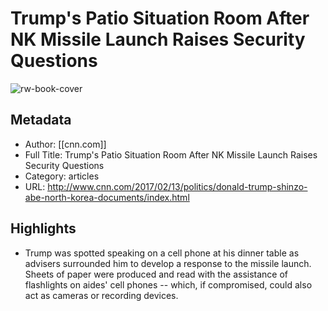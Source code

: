 # Trump's Patio Situation Room After NK Missile Launch Raises Security Questions

![rw-book-cover](https://readwise-assets.s3.amazonaws.com/static/images/article3.5c705a01b476.png)

## Metadata
- Author: [[cnn.com]]
- Full Title: Trump's Patio Situation Room After NK Missile Launch Raises Security Questions
- Category: articles
- URL: http://www.cnn.com/2017/02/13/politics/donald-trump-shinzo-abe-north-korea-documents/index.html

## Highlights
- Trump was spotted speaking on a cell phone at his dinner table as advisers surrounded him to develop a response to the missile launch. Sheets of paper were produced and read with the assistance of flashlights on aides' cell phones -- which, if compromised, could also act as cameras or recording devices.
